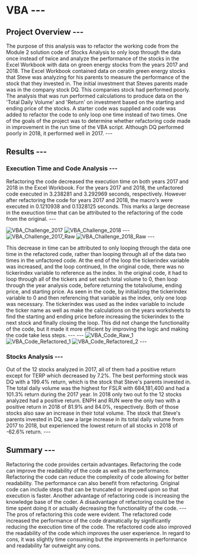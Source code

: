 # VBA ---
## Project Overview ---
The purpose of this analysis was to refactor the working code from the Module 2 solution code of Stocks Analysis to only loop through the data once instead of twice and analyze the performance of the stocks in the Excel Workbook with data on green energy stocks from the years 2017 and 2018.  The Excel Workbook contained data on ceratin green energy stocks that Steve was analyzing for his parents to measure the performance of the stock that they invested in.  The initial investment that Steves parents made was in the company stock DQ.  This companies stock had performed poorly.  The analysis that was run performed calculations to produce data on the 'Total Daily Volume' and 'Return' on investment based on the starting and ending price of the stocks.   A starter code was supplied and code was added to refactor the code to only loop one time instead of two times.  One of the goals of the project was to determine whether refactoring code made in improvement in the run time of the VBA script.  Although DQ performed poorly in 2018, it performed well in 2017. ---
## Results ---
### Execution Time and Code Analysis ---
Refactoring the code decreased the execution time on both years 2017 and 2018 in the Excel Workbook.  For the years 2017 and 2018, the unfactored code executed in 3.238281 and 3.292969 seconds, respectively.  However after refactoring the code for years 2017 and 2018, the macro's were executed in 0.1210938 and 0.1328125 seconds.  This marks a large decrease in the exeuction time that can be attributed to the refactoring of the code from the original. ---

![VBA_Challenge_2017](https://user-images.githubusercontent.com/88444529/132959490-40ad5357-9640-4005-ba00-466f32496adc.PNG)
![VBA_Challenge_2018](https://user-images.githubusercontent.com/88444529/132959497-d0ab0714-d6b6-4027-b0ee-4d1b6c5fb5e7.PNG) ---
![VBA_Challenge_2017_Raw](https://user-images.githubusercontent.com/88444529/132959500-cffe7259-8a51-4a91-9efa-c7a901a8ea81.PNG)
![VBA_Challenge_2018_Raw](https://user-images.githubusercontent.com/88444529/132959504-a53e515b-1eec-43e9-945b-4d0c3bc3db8c.PNG) ---

This decrease in time can be attributed to only looping through the data one time in the refactored code, rather than looping through all of the data two times in the unfactored code.  At the end of the loop the tickerindex variable was increased, and the loop continued,  In the original code, there was no tickerindex variable to reference as the index.  In the original code, it had to loop through all of the tickers and set each total volume to 0, then loop through the year analysis code, before returning the totalvolume, ending price, and starting price.  As seen in the code, by initializing the tickerindex variable to 0 and then referencing that variable as the index, only one loop was necessary.  The tickerindex was used as the index variable to include the ticker name as well as make the calculations on the years worksheets to find the starting and ending price before increasing the tickerindex to the next stock and finally closing the loop.  This did not change the functionality of the code, but it made it more efficient by improving the logic and making the code take less steps. ---
--- ![VBA_Code_Raw_1](https://user-images.githubusercontent.com/88444529/132959514-f410bae4-15d7-48f0-a012-06745fbaadb9.PNG)
![VBA_Code_Refactored_1](https://user-images.githubusercontent.com/88444529/132959521-ba6e0239-a071-48ec-9f70-06746390fd89.PNG)
![VBA_Code_Refactored_2](https://user-images.githubusercontent.com/88444529/132959523-2e31fdbc-2e4e-411f-8aed-65437a936774.PNG) ---
### Stocks Analysis ---
Out of the 12 stocks analyzed in 2017, all of them had a positive return except for TERP which decreased by 7.2%.  The best performing stock was DQ with a 199.4% return, which is the stock that Steve's parents invested in.  The total daily volume was the highest for FSLR with 684,181,400 and had a 101.3% return during the 2017 year.  In 2018 only two out fo the 12 stocks analyzed had a positive return.  ENPH and RUN were the only two with a positive return in 2018 of 81.9% and 84.0%, respectively.  Both of those stocks also saw an increase in their total volume.  The stock that Steve's parents invested in DQ, saw a large increase in its total daily volume from 2017 to 2018, but experienced the lowest return of all stocks in 2018 of -62.6% return.  ---
## Summary ---
Refactoring the code provides certain advantages.  Refactoring the code can improve the readability of the code as well as the performance.  Refactoring the code can reduce the complexity of code allowing for better readability.  The performance can also benefit from refactoring.  Original code can include steps that can be truncated or improved upon so that execution is faster.  Another advantage of refactoring code is increasing the knowledge base of the coder.  A disadvantage of refactoring could be the time spent doing it or actually decreasing the functionality of the code. ---
The pros of refactoring this code were evident.  The refactored code increased the performance of the code dramatically by significantly reducing the execution time of the code.  The refactored code also improved the readability of the code which improves the user experience.  In regard to cons, it was slightly time consuming but the improvements in performance and readability far outweight any cons.
